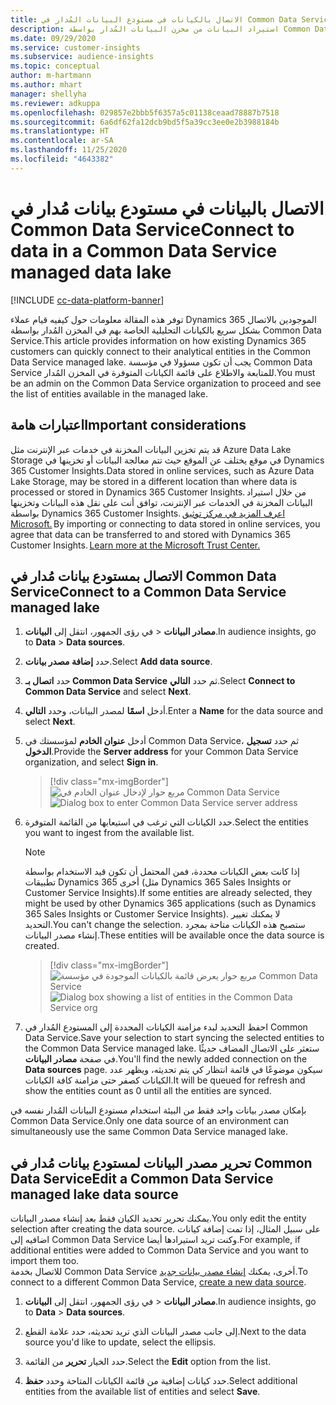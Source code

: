 ```yaml
---
title: الاتصال بالكيانات في مستودع البيانات المُدار في Common Data Service
description: استيراد البيانات من مخزن البيانات المُدار بواسطة Common Data Service.
ms.date: 09/29/2020
ms.service: customer-insights
ms.subservice: audience-insights
ms.topic: conceptual
author: m-hartmann
ms.author: mhart
manager: shellyha
ms.reviewer: adkuppa
ms.openlocfilehash: 029857e2bbb5f6357a5c01138ceaad78887b7518
ms.sourcegitcommit: 6a6df62fa12dcb9bd5f5a39cc3ee0e2b3988184b
ms.translationtype: HT
ms.contentlocale: ar-SA
ms.lasthandoff: 11/25/2020
ms.locfileid: "4643382"
---
```

# <a name="connect-to-data-in-a-common-data-service-managed-data-lake"></a><span data-ttu-id="58d68-103">الاتصال بالبيانات في مستودع بيانات مُدار في Common Data Service</span><span class="sxs-lookup"><span data-stu-id="58d68-103">Connect to data in a Common Data Service managed data lake</span></span>

[!INCLUDE [cc-data-platform-banner](../includes/cc-data-platform-banner.md)]

<span data-ttu-id="58d68-104">توفر هذه المقالة معلومات حول كيفيه قيام عملاء Dynamics 365 الموجودين بالاتصال بشكل سريع بالكيانات التحليلية الخاصة بهم في المخزن المُدار بواسطة Common Data Service.</span><span class="sxs-lookup"><span data-stu-id="58d68-104">This article provides information on how existing Dynamics 365 customers can quickly connect to their analytical entities in the Common Data Service managed lake.</span></span> <span data-ttu-id="58d68-105">يجب أن تكون مسؤولا في مؤسسة Common Data Service للمتابعة والاطلاع على قائمة الكيانات المتوفرة في المخزن المُدار.</span><span class="sxs-lookup"><span data-stu-id="58d68-105">You must be an admin on the Common Data Service organization to proceed and see the list of entities available in the managed lake.</span></span>

## <a name="important-considerations"></a><span data-ttu-id="58d68-106">اعتبارات هامة</span><span class="sxs-lookup"><span data-stu-id="58d68-106">Important considerations</span></span>

<span data-ttu-id="58d68-107">قد يتم تخزين البيانات المخزنة في خدمات عبر الإنترنت مثل Azure Data Lake Storage في موقع يختلف عن الموقع حيث تتم معالجة البيانات أو تخزينها في Dynamics 365 Customer Insights.</span><span class="sxs-lookup"><span data-stu-id="58d68-107">Data stored in online services, such as Azure Data Lake Storage, may be stored in a different location than where data is processed or stored in Dynamics 365 Customer Insights.</span></span><span data-ttu-id="58d68-108"> من خلال استيراد البيانات المخزنة في الخدمات عبر الإنترنت، توافق أنت على نقل هذه البيانات وتخزينها بواسطة Dynamics 365 Customer Insights. [اعرف المزيد في مركز توثيق Microsoft.](https://www.microsoft.com/trust-center)</span><span class="sxs-lookup"><span data-stu-id="58d68-108"> By importing or connecting to data stored in online services, you agree that data can be transferred to and stored with Dynamics 365 Customer Insights. [Learn more at the Microsoft Trust Center.](https://www.microsoft.com/trust-center)</span></span>

## <a name="connect-to-a-common-data-service-managed-lake"></a><span data-ttu-id="58d68-109">الاتصال بمستودع بيانات مُدار في Common Data Service</span><span class="sxs-lookup"><span data-stu-id="58d68-109">Connect to a Common Data Service managed lake</span></span>

1. <span data-ttu-id="58d68-110">في رؤى الجمهور، انتقل إلى **البيانات‏‎** > **مصادر البيانات**.</span><span class="sxs-lookup"><span data-stu-id="58d68-110">In audience insights, go to **Data** > **Data sources**.</span></span>

2. <span data-ttu-id="58d68-111">حدد **إضافة مصدر بيانات**.</span><span class="sxs-lookup"><span data-stu-id="58d68-111">Select **Add data source**.</span></span>

3. <span data-ttu-id="58d68-112">حدد **اتصال بـ Common Data Service** ثم حدد **التالي**.</span><span class="sxs-lookup"><span data-stu-id="58d68-112">Select **Connect to Common Data Service** and select **Next**.</span></span>

4. <span data-ttu-id="58d68-113">أدخل **اسمًا** لمصدر البيانات، وحدد **التالي‏‎**.</span><span class="sxs-lookup"><span data-stu-id="58d68-113">Enter a **Name** for the data source and select **Next**.</span></span>

5. <span data-ttu-id="58d68-114">أدخل **عنوان الخادم** لمؤسستك في Common Data Service، ثم حدد **تسجيل الدخول**.</span><span class="sxs-lookup"><span data-stu-id="58d68-114">Provide the **Server address** for your Common Data Service organization, and select **Sign in**.</span></span>

   > [!div class="mx-imgBorder"]
   > <span data-ttu-id="58d68-115">![مربع حوار لإدخال عنوان الخادم في Common Data Service](media/enter-CDS-org-details.png)</span><span class="sxs-lookup"><span data-stu-id="58d68-115">![Dialog box to enter Common Data Service server address](media/enter-CDS-org-details.png)</span></span>

6. <span data-ttu-id="58d68-116">حدد الكيانات التي ترغب في استيعابها من القائمة المتوفرة.</span><span class="sxs-lookup"><span data-stu-id="58d68-116">Select the entities you want to ingest from the available list.</span></span>    

   > [!NOTE]
   > <span data-ttu-id="58d68-117">إذا كانت بعض الكيانات محددة، فمن المحتمل أن تكون قيد الاستخدام بواسطة تطبيقات Dynamics 365 أخرى (مثل Dynamics 365 Sales Insights or Customer Service Insights).</span><span class="sxs-lookup"><span data-stu-id="58d68-117">If some entities are already selected, they might be used by other Dynamics 365 applications (such as Dynamics 365 Sales Insights or Customer Service Insights).</span></span> <span data-ttu-id="58d68-118">لا يمكنك تغيير التحديد.</span><span class="sxs-lookup"><span data-stu-id="58d68-118">You can't change the selection.</span></span> <span data-ttu-id="58d68-119">ستصبح هذه الكيانات متاحة بمجرد إنشاء مصدر البيانات.</span><span class="sxs-lookup"><span data-stu-id="58d68-119">These entities will be available once the data source is created.</span></span>

   > [!div class="mx-imgBorder"]
   > <span data-ttu-id="58d68-120">![مربع حوار يعرض قائمة بالكيانات الموجودة في مؤسسة Common Data Service](media/select-analytical-entities.png)</span><span class="sxs-lookup"><span data-stu-id="58d68-120">![Dialog box showing a list of entities in the Common Data Service org](media/select-analytical-entities.png)</span></span>

7. <span data-ttu-id="58d68-121">احفظ التحديد لبدء مزامنة الكيانات المحددة إلى المستودع المُدار في Common Data Service.</span><span class="sxs-lookup"><span data-stu-id="58d68-121">Save your selection to start syncing the selected entities to the Common Data Service managed lake.</span></span> <span data-ttu-id="58d68-122">ستعثر على الاتصال المضاف حديثًا في صفحة **مصادر البيانات**.</span><span class="sxs-lookup"><span data-stu-id="58d68-122">You'll find the newly added connection on the **Data sources** page.</span></span> <span data-ttu-id="58d68-123">سيكون موضوعًا في قائمة انتظار كي يتم تحديثه، ويظهر عدد الكيانات كصفر حتى مزامنة كافة الكيانات.</span><span class="sxs-lookup"><span data-stu-id="58d68-123">It will be queued for refresh and show the entities count as 0 until all the entities are synced.</span></span>

<span data-ttu-id="58d68-124">بإمكان مصدر بيانات واحد فقط من البيئة استخدام مستودع البيانات المُدار نفسه في Common Data Service.</span><span class="sxs-lookup"><span data-stu-id="58d68-124">Only one data source of an environment can simultaneously use the same Common Data Service managed lake.</span></span>

## <a name="edit-a-common-data-service-managed-lake-data-source"></a><span data-ttu-id="58d68-125">تحرير مصدر البيانات لمستودع بيانات مُدار في Common Data Service</span><span class="sxs-lookup"><span data-stu-id="58d68-125">Edit a Common Data Service managed lake data source</span></span>

<span data-ttu-id="58d68-126">يمكنك تحرير تحديد الكيان فقط بعد إنشاء مصدر البيانات.</span><span class="sxs-lookup"><span data-stu-id="58d68-126">You only edit the entity selection after creating the data source.</span></span> <span data-ttu-id="58d68-127">على سبيل المثال، إذا تمت إضافة كيانات اضافيه إلى Common Data Service وكنت تريد استيرادها أيضا.</span><span class="sxs-lookup"><span data-stu-id="58d68-127">For example, if additional entities were added to Common Data Service and you want to import them too.</span></span>    
<span data-ttu-id="58d68-128">للاتصال بخدمة Common Data Service أخرى، يمكنك [إنشاء مصدر بيانات جديد](#connect-to-a-common-data-service-managed-lake).</span><span class="sxs-lookup"><span data-stu-id="58d68-128">To connect to a different Common Data Service, [create a new data source](#connect-to-a-common-data-service-managed-lake).</span></span>

1. <span data-ttu-id="58d68-129">في رؤى الجمهور، انتقل إلى **البيانات‏‎** > **مصادر البيانات**.</span><span class="sxs-lookup"><span data-stu-id="58d68-129">In audience insights, go to **Data** > **Data sources**.</span></span>

2. <span data-ttu-id="58d68-130">إلى جانب مصدر البيانات الذي تريد تحديثه، حدد علامة القطع.</span><span class="sxs-lookup"><span data-stu-id="58d68-130">Next to the data source you'd like to update, select the ellipsis.</span></span>

3. <span data-ttu-id="58d68-131">حدد الخيار **تحرير** من القائمة.</span><span class="sxs-lookup"><span data-stu-id="58d68-131">Select the **Edit** option from the list.</span></span>

4. <span data-ttu-id="58d68-132">حدد كيانات إضافية من قائمة الكيانات المتاحة وحدد **حفظ**.</span><span class="sxs-lookup"><span data-stu-id="58d68-132">Select additional entities from the available list of entities and select **Save**.</span></span>
